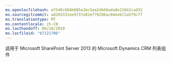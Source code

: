 ```yaml
---
ms.openlocfilehash: ef540c684b085e1bc5ea2db68ada8e216b2cad32
ms.sourcegitcommit: ad203331ee9737e82ef70206ac04eeb72a5f9c7f
ms.translationtype: MT
ms.contentlocale: zh-CN
ms.lasthandoff: 06/18/2019
ms.locfileid: "67221706"
---
```

适用于 Microsoft SharePoint Server 2013 的 Microsoft Dynamics CRM 列表组件